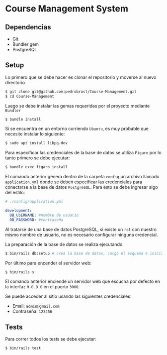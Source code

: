 # Course Management System

## Dependencias

* Git
* Bundler gem
* PostgreSQL

## Setup

Lo primero que se debe hacer es clonar el repositorio y moverse al nuevo directorio

```bash
$ git clone git@github.com:pedrobrost/Course-Management.git
$ cd Course-Management
```

Luego se debe instalar las gemas requeridas por el proyecto mediante `Bundler`

```bash
$ bundle install
```

Si se encuentra en un entorno corriendo `Ubuntu`, es muy probable que necesite instalar lo siguiente:

```bash
$ sudo apt install libpq-dev
```

Para especificar las credenciales de la base de datos se utiliza `Figaro` por lo tanto primero se debe ejecutar:

```bash
$ bundle exec figaro install
```

El comando anterior genera dentro de la carpeta `config` un archivo llamado `application.yml` donde se deben especificar las credenciales para conectarse a la base de datos `PostgreSQL`. Para esto se debe ingresar algo del estilo:

```yml
# ./config/application.yml

development:
  DB_USERNAME: #nombre de usuario
  DB_PASSWORD: #contraseña
```

Al tratarse de una base de datos PostgreSQL, si existe un `rol` con nuestro mismo nombre de usuario, no es necesario configurar ninguna credencial.

La preparación de la base de datos se realiza ejecutando:

```bash
$ bin/rails db:setup # crea la base de datos, carga el esquema e inicializa los datos seed
```

Por último para encender el servidor web:

```bash
$ bin/rails s
```

El comando anterior enciende un servidor web que escucha por defecto en la interfaz `0.0.0.0` en el puerto `3000`.

Se puede acceder al sitio usando las siguientes credenciales:

* Email: `admin@gmail.com`
* Contraseña: `123456`

## Tests

Para correr todos los tests se debe ejecutar:

```bash
$ bin/rails test
```